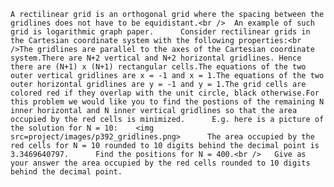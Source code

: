     A rectilinear grid is an orthogonal grid where the spacing between the gridlines does not have to be equidistant.<br />  An example of such grid is logarithmic graph paper.      Consider rectilinear grids in the Cartesian coordinate system with the following properties:<br />The gridlines are parallel to the axes of the Cartesian coordinate system.There are N+2 vertical and N+2 horizontal gridlines. Hence there are (N+1) x (N+1) rectangular cells.The equations of the two outer vertical gridlines are x = -1 and x = 1.The equations of the two outer horizontal gridlines are y = -1 and y = 1.The grid cells are colored red if they overlap with the unit circle, black otherwise.For this problem we would like you to find the postions of the remaining N inner horizontal and N inner vertical gridlines so that the area occupied by the red cells is minimized.      E.g. here is a picture of the solution for N = 10:    <img src=project/images/p392_gridlines.png>      The area occupied by the red cells for N = 10 rounded to 10 digits behind the decimal point is 3.3469640797.      Find the positions for N = 400.<br />   Give as your answer the area occupied by the red cells rounded to 10 digits behind the decimal point.      